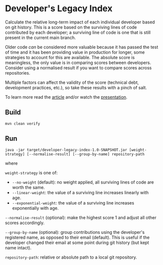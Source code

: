 # Developer's Legacy Index

Calculate the relative long-term impact of each individual developer based on git history. This is a score based on the surviving lines of
code contributed by each developer; a surviving line of code is one that is still present in the current main branch.

Older code _can_ be considered more valuable because it has passed the test of time and it has been providing value in production for
longer, some strategies to account for this are available. The absolute score is meaningless, the only value is in comparing scores between
developers. Consider using a normalised result if you want to compare scores across repositories.

Multiple factors can affect the validity of the score (technical debt, development practices, etc.), so take these results with a pinch of
salt.

To learn more read the [article](https://www.javaadvent.com/2021/12/using-jgit-to-analyse-the-legacy-of-individual-developers.html) and/or watch the [presentation](https://youtu.be/kvn3NY5_ITQ).

## Build

```
mvn clean verify
```

## Run

```
java -jar target/developer-legacy-index-1.0-SNAPSHOT.jar [weight-strategy] [--normalise-result] [--group-by-name] repository-path
```

where

`weight-strategy` is one of:

- `--no-weight` (default): no weight applied, all surviving lines of code are worth the same.
- `--linear-weight`: the value of a surviving line increases linearly with age.
- `--exponential-weight`: the value of a surviving line increases exponentially with age.

`--normalise-result` (optional): make the highest score 1 and adjust all other scores accordingly.

`--group-by-name` (optional): group contributions using the developer's registered name, as opposed to their email (default). This is useful
if the developer changed their email at some point during git history (but kept name intact).

`repository-path`: relative or absolute path to a local git repository.
